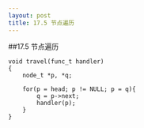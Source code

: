 ```yaml
---
layout: post
title: 17.5 节点遍历
---
```

##17.5 节点遍历 


	void travel(func_t handler)
	{
		node_t *p, *q;

		for(p = head; p != NULL; p = q){
			q = p->next;
			handler(p);
		}
	}


